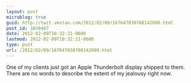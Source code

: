 ```yaml
---
layout: post
microblog: true
guid: http://twit.vmstan.com/2012/02/09/167647030708142080.html
post_id: 3038467
date: 2012-02-09T10:32:21-0600
lastmod: 2012-02-09T10:32:21-0600
type: post
url: /2012/02/09/167647030708142080.html
---
```

One of my clients just got an Apple Thunderbolt display shipped to them. There are no words to describe the extent of my jealousy right now.
